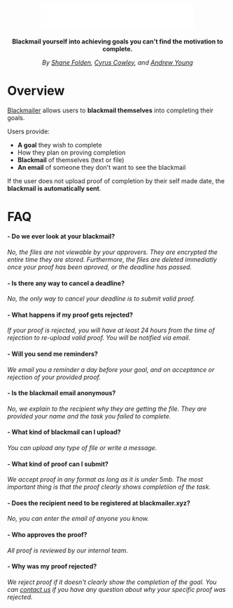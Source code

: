 <p align="center">
  <a href="https://blackmailer.xyz/">
    <img width="350" src="https://raw.githubusercontent.com/cyficowley/blackmail/client-refactor/assets/logo.svg" />
  </a>
</p>

<p align="center">
  <b>
  Blackmail yourself into achieving goals you can't find the motivation to complete.
  </b>
</p>

<p align="center">
  <i>
  By <a href="https://github.com/shanefolden">Shane Folden</a>, <a href="https://github.com/cyficowley">Cyrus Cowley</a>, and <a href="https://github.com/andyruwruw">Andrew Young</a>
  </i>
</p>

# Overview

[Blackmailer](https://blackmailer.xyz/) allows users to **blackmail themselves** into completing their goals.

Users provide:
- **A goal** they wish to complete
- How they plan on proving completion
- **Blackmail** of themselves (text or file)
- **An email** of someone they don't want to see the blackmail

If the user does not upload proof of completion by their self made date, the **blackmail is automatically sent**.

# FAQ

#### - Do we ever look at your blackmail?

*No, the files are not viewable by your approvers. They are encrypted the entire time they are stored. Furthermore, the files are deleted immediatly once your proof has been aproved, or the deadline has passed.*

#### - Is there any way to cancel a deadline?

*No, the only way to cancel your deadline is to submit valid proof.*

#### - What happens if my proof gets rejected?

*If your proof is rejected, you will have at least 24 hours from the time of rejection to re-upload valid proof.  You will be notified via email.*

#### - Will you send me reminders?

*We email you a reminder a day before your goal, and on acceptance or rejection of your provided proof.*

#### - Is the blackmail email anonymous?

*No, we explain to the recipient why they are getting the file. They are provided your name and the task you failed to complete.*

#### - What kind of blackmail can I upload?

*You can upload any type of file or write a message.*

#### - What kind of proof can I submit?

*We accept proof in any format as long as it is under 5mb. The most important thing is that the proof clearly shows completiion of the task.*

#### - Does the recipient need to be registered at blackmailer.xyz?

*No, you can enter the email of anyone you know.*

#### - Who approves the proof?

*All proof is reviewed by our internal team.*

#### - Why was my proof rejected?

*We reject proof if it doesn't clearly show the completion of the goal.  You can [contact us](cyficowley@gmail.com ) if you have any question about why your specific proof was rejected.*